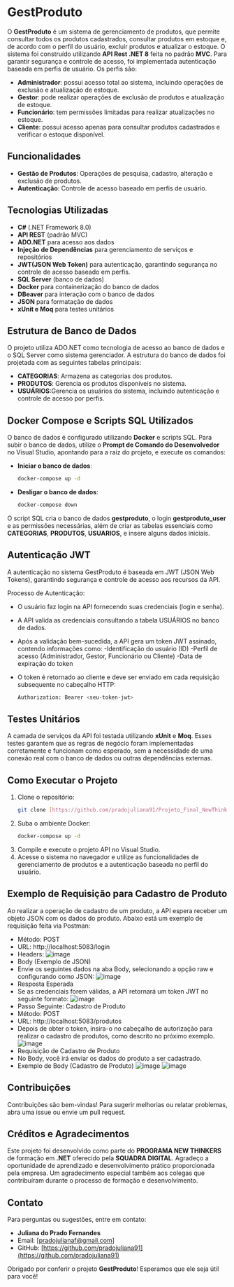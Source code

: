 # GestProduto

O **GestProduto** é um sistema de gerenciamento de produtos, que permite consultar todos os produtos cadastrados, consultar produtos em estoque e, de acordo com o perfil do usuário, excluir produtos e atualizar o estoque. O sistema foi construído utilizando **API Rest .NET 8** feita no padrão **MVC**. 
Para garantir segurança e controle de acesso, foi implementada autenticação baseada em perfis de usuário. Os perfis são:
- **Administrador**: possui acesso total ao sistema, incluindo operações de exclusão e atualização de estoque.
- **Gestor**: pode realizar operações de exclusão de produtos e atualização de estoque.
- **Funcionário**: tem permissões limitadas para realizar atualizações no estoque.
- **Cliente**: possui acesso apenas para consultar produtos cadastrados e verificar o estoque disponível.

## Funcionalidades

- **Gestão de Produtos**: Operações de pesquisa, cadastro, alteração e exclusão de produtos.
- **Autenticação**: Controle de acesso baseado em perfis de usuário.

## Tecnologias Utilizadas

- **C#** (.NET Framework 8.0)
- **API REST** (padrão MVC)
- **ADO.NET** para acesso aos dados
- **Injeção de Dependências** para gerenciamento de serviços e repositórios
- **JWT(JSON Web Token)** para autenticação, garantindo segurança no controle de acesso baseado em perfis.
- **SQL Server** (banco de dados)
- **Docker** para containerização do banco de dados
- **DBeaver** para interação com o banco de dados
- **JSON** para formatação de dados
- **xUnit e Moq** para testes unitários

## Estrutura de Banco de Dados

O projeto utiliza ADO.NET como tecnologia de acesso ao banco de dados e o SQL Server como sistema gerenciador. A estrutura do banco de dados foi projetada com as seguintes tabelas principais:

- **CATEGORIAS**: Armazena as categorias dos produtos.
- **PRODUTOS**: Gerencia os produtos disponíveis no sistema.
- **USUÁRIOS**:Gerencia os usuários do sistema, incluindo autenticação e controle de acesso por perfis.

## Docker Compose e Scripts SQL Utilizados

O banco de dados é configurado utilizando **Docker** e scripts SQL. Para subir o banco de dados, utilize o **Prompt de Comando do Desenvolvedor** no Visual Studio, apontando para a raiz do projeto, e execute os comandos:

- **Iniciar o banco de dados**:
  ```bash  
  docker-compose up -d
  
- **Desligar o banco de dados**:
  ```bash
  docker-compose down

O script SQL cria o banco de dados **gestproduto**, o login **gestproduto_user** e as permissões necessárias, além de criar as tabelas essenciais como **CATEGORIAS**, **PRODUTOS**, **USUARIOS**, e insere alguns dados iniciais.

## Autenticação JWT

A autenticação no sistema GestProduto é baseada em JWT (JSON Web Tokens), garantindo segurança e controle de acesso aos recursos da API.

Processo de Autenticação:

- O usuário faz login na API fornecendo suas credenciais (login e senha).
- A API valida as credenciais consultando a tabela USUÁRIOS no banco de dados.
- Após a validação bem-sucedida, a API gera um token JWT assinado, contendo informações como:
  -Identificação do usuário (ID)
  -Perfil de acesso (Administrador, Gestor, Funcionário ou Cliente)
  -Data de expiração do token
- O token é retornado ao cliente e deve ser enviado em cada requisição subsequente no cabeçalho HTTP:

	```bash  
  Authorization: Bearer <seu-token-jwt>

## Testes Unitários

A camada de serviços da API foi testada utilizando **xUnit** e **Moq**. Esses testes garantem que as regras de negócio foram implementadas corretamente e funcionam como esperado, sem a necessidade de uma conexão real com o banco de dados ou outras dependências externas.

## Como Executar o Projeto

1. Clone o repositório:
   ```bash
   git clone [https://github.com/pradojuliana91/Projeto_Final_NewThinkers_GestProdutos]

2. Suba o ambiente Docker:
    ```bash
   docker-compose up -d

3. Compile e execute o projeto API no Visual Studio.
4. Acesse o sistema no navegador e utilize as funcionalidades de gerenciamento de produtos e a autenticação baseada no perfil do usuário.

## Exemplo de Requisição para Cadastro de Produto ##

Ao realizar a operação de cadastro de um produto, a API espera receber um objeto JSON com os dados do produto. 
Abaixo está um exemplo de requisição feita via Postman:

- Método: POST
- URL: http://localhost:5083/login
- Headers:
  ![image](https://github.com/user-attachments/assets/6945544d-000e-4212-bad6-a5f62e5a739e)
- Body (Exemplo de JSON)
- Envie os seguintes dados na aba Body, selecionando a opção raw e configurando como JSON:
  ![image](https://github.com/user-attachments/assets/b87f6c13-d2bf-4d2f-86aa-34d5b2f8a637)
- Resposta Esperada
- Se as credenciais forem válidas, a API retornará um token JWT no seguinte formato:
  ![image](https://github.com/user-attachments/assets/8241332a-b7a4-47b1-a9b7-35f852524275)
- Passo Seguinte: Cadastro de Produto
- Método: POST
- URL: http://localhost:5083/produtos
- Depois de obter o token, insira-o no cabeçalho de autorização para realizar o cadastro de produtos, como descrito no próximo exemplo.
  ![image](https://github.com/user-attachments/assets/d706d593-21cf-415b-ae3c-4aa1c55686d4)
- Requisição de Cadastro de Produto
- No Body, você irá enviar os dados do produto a ser cadastrado.
- Exemplo de Body (Cadastro de Produto)
  ![image](https://github.com/user-attachments/assets/bb5d89e7-dbe7-4ad0-888c-b78136750fd6)
  ![image](https://github.com/user-attachments/assets/8872d0fb-470f-4f28-a390-e5bbc005e163)
   
## Contribuições   
  
Contribuições são bem-vindas! Para sugerir melhorias ou relatar problemas, abra uma issue ou envie um pull request.

## Créditos e Agradecimentos

Este projeto foi desenvolvido como parte do **PROGRAMA NEW THINKERS** de formação em **.NET** oferecido pela **SQUADRA DIGITAL**. Agradeço a oportunidade de aprendizado e desenvolvimento prático proporcionada pela empresa. Um agradecimento especial também aos colegas que contribuíram durante o processo de formação e desenvolvimento.

## Contato

Para perguntas ou sugestões, entre em contato:

- **Juliana do Prado Fernandes**
- Email: [pradojulianaf@gmail.com]
- GitHub: [https://github.com/pradojuliana91](https://github.com/pradojuliana91)


Obrigado por conferir o projeto **GestProduto**! Esperamos que ele seja útil para você!
